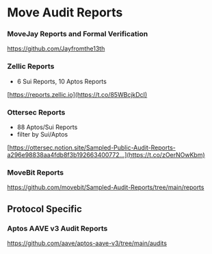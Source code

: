 # Move Audit Reports

### MoveJay Reports and Formal Verification

https://github.com/Jayfromthe13th

### Zellic Reports
- 6 Sui Reports, 10 Aptos Reports

[https://reports.zellic.io](https://t.co/85WBcjkDcI)

### Ottersec Reports
- 88 Aptos/Sui Reports
- filter by Sui/Aptos

[https://ottersec.notion.site/Sampled-Public-Audit-Reports-a296e98838aa4fdb8f3b192663400772…](https://t.co/zOerNOwKbm)

### MoveBit Reports

https://github.com/movebit/Sampled-Audit-Reports/tree/main/reports

## Protocol Specific

### Aptos AAVE v3 Audit Reports

https://github.com/aave/aptos-aave-v3/tree/main/audits
